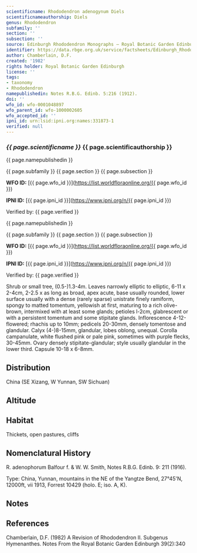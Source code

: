 ```yaml
---
scientificname: Rhododendron adenogynum Diels
scientificnameauthorship: Diels
genus: Rhododendron
subfamily: ''
section: ''
subsection: ''
source: Edinburgh Rhododendron Monographs – Royal Botanic Garden Edinburgh
identifier: https://data.rbge.org.uk/service/factsheets/Edinburgh_Rhododendron_Monographs.xhtml
author: Chamberlain, D.F.
created: '1982'
rights holder: Royal Botanic Garden Edinburgh
license: ''
tags:
- taxonomy
- Rhododendron
namepublishedin: Notes R.B.G. Edinb. 5:216 (1912).
doi: ''
wfo_id: wfo-0001048897
wfo_parent_id: wfo-1000002605
wfo_accepted_id: ''
ipni_id: urn:lsid:ipni.org:names:331873-1
verified: null
---
```

### _{{ page.scientificname }}_ {{ page.scientificauthorship }}
 {{ page.namepublishedin }}

{{ page.subfamily }} {{ page.section }} {{ page.subsection }}

**WFO ID:** [{{ page.wfo_id }}](https://list.worldfloraonline.org/{{ page.wfo_id }})

**IPNI ID:** [{{ page.ipni_id }}](https://www.ipni.org/n/{{ page.ipni_id }})

Verified by: {{ page.verified }}

 {{ page.namepublishedin }}

{{ page.subfamily }} {{ page.section }} {{ page.subsection }}

**WFO ID:** [{{ page.wfo_id }}](https://list.worldfloraonline.org/{{ page.wfo_id }})

**IPNI ID:** [{{ page.ipni_id }}](https://www.ipni.org/n/{{ page.ipni_id }})

Verified by: {{ page.verified }}



Shrub or small tree, (0.5-)1.3-4m. Leaves narrowly elliptic to elliptic, 6-11 x 2-4cm, 2-2.5 x as long as broad, apex acute, base usually rounded, lower surface usually with a dense (rarely sparse) unistrate finely ramiform, spongy to matted tomentum, yellowish at first, maturing to a rich olive-brown, intermixed with at least some glands; petioles l-2cm, glabrescent or with a persistent tomentum and some stipitate glands. Inflorescence 4-12-flowered; rhachis up to 10mm; pedicels 20-30mm, densely tomentose and glandular. Calyx (4-)8-15mm, glandular, lobes oblong, unequal. Corolla campanulate, white flushed pink or pale pink, sometimes with purple flecks, 30-45mm. Ovary densely stipitate-glandular; style usually glandular in the lower third. Capsule 10-18 x 6-8mm.

## Distribution
China (SE Xizang, W Yunnan, SW Sichuan)

## Altitude


## Habitat
Thickets, open pastures, cliffs

## Nomenclatural History
R. adenophorum Balfour f. & W. W. Smith, Notes R.B.G. Edinb. 9: 211 (1916).

   Type: China, Yunnan, mountains in the NE of the Yangtze Bend, 27°45'N, 12000ft, vii 1913, Forrest 10429 (holo. E; iso. A, K).
                       
## Notes


## References

Chamberlain, D.F. (1982) A Revision of Rhododendron II. Subgenus Hymenanthes. Notes From the Royal Botanic Garden Edinburgh 39(2):340
